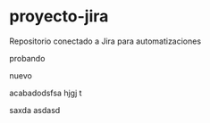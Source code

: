 # proyecto-jira
Repositorio conectado a Jira para automatizaciones


probando

nuevo

acabadodsfsa
hjgj
t

saxda
asdasd

